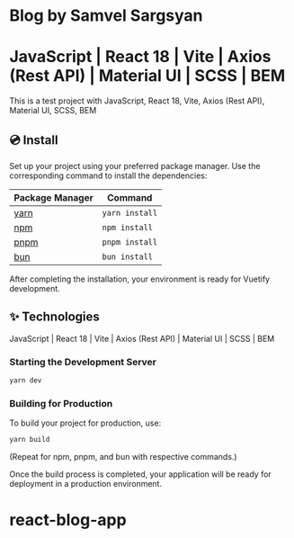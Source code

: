 # Blog by Samvel Sargsyan 
# JavaScript | React 18 | Vite | Axios (Rest API) | Material UI | SCSS | BEM

This is a test project with JavaScript, React 18, Vite, Axios (Rest API), Material UI, SCSS, BEM

## 💿 Install

Set up your project using your preferred package manager. Use the corresponding command to install the dependencies: 

| Package Manager                                                | Command        |
|---------------------------------------------------------------|----------------|
| [yarn](https://yarnpkg.com/getting-started)                   | `yarn install` |
| [npm](https://docs.npmjs.com/cli/v7/commands/npm-install)     | `npm install`  |
| [pnpm](https://pnpm.io/installation)                          | `pnpm install` |
| [bun](https://bun.sh/#getting-started)                        | `bun install`  |

After completing the installation, your environment is ready for Vuetify development.

## ✨ Technologies
JavaScript | React 18 | Vite | Axios (Rest API) | Material UI | SCSS | BEM

### Starting the Development Server

```bash
yarn dev
```
### Building for Production

To build your project for production, use:

```bash
yarn build
```

(Repeat for npm, pnpm, and bun with respective commands.)

Once the build process is completed, your application will be ready for deployment in a production environment.

# react-blog-app
